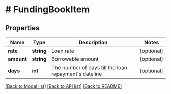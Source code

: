 # # FundingBookItem

## Properties

Name | Type | Description | Notes
------------ | ------------- | ------------- | -------------
**rate** | **string** | Loan rate | [optional] 
**amount** | **string** | Borrowable amount | [optional] 
**days** | **int** | The number of days till the loan repayment&#39;s dateline | [optional] 

[[Back to Model list]](../../README.md#documentation-for-models) [[Back to API list]](../../README.md#documentation-for-api-endpoints) [[Back to README]](../../README.md)
